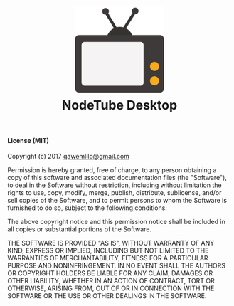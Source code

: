 <h1 align="center">
  <br>
  <a href="https://github.com/qawemlilo/nodetube-desktop"><img src="https://raw.githubusercontent.com/qawemlilo/nodetube-desktop/master/app/assets/tv-icon.png" alt="NodeTube" width="200"></a>
  <br>
  NodeTube Desktop
  <br>
  <br>
</h1>



#### License (MIT)

Copyright (c) 2017 qawemlilo@gmail.com

Permission is hereby granted, free of charge, to any person obtaining a copy
of this software and associated documentation files (the "Software"), to deal
in the Software without restriction, including without limitation the rights
to use, copy, modify, merge, publish, distribute, sublicense, and/or sell
copies of the Software, and to permit persons to whom the Software is
furnished to do so, subject to the following conditions:

The above copyright notice and this permission notice shall be included in all
copies or substantial portions of the Software.

THE SOFTWARE IS PROVIDED "AS IS", WITHOUT WARRANTY OF ANY KIND, EXPRESS OR
IMPLIED, INCLUDING BUT NOT LIMITED TO THE WARRANTIES OF MERCHANTABILITY,
FITNESS FOR A PARTICULAR PURPOSE AND NONINFRINGEMENT. IN NO EVENT SHALL THE
AUTHORS OR COPYRIGHT HOLDERS BE LIABLE FOR ANY CLAIM, DAMAGES OR OTHER
LIABILITY, WHETHER IN AN ACTION OF CONTRACT, TORT OR OTHERWISE, ARISING FROM,
OUT OF OR IN CONNECTION WITH THE SOFTWARE OR THE USE OR OTHER DEALINGS IN THE
SOFTWARE.
